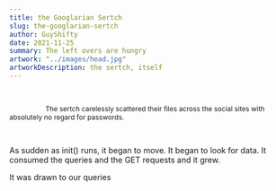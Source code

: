 ```yaml
---
title: the Googlarian Sertch
slug: the-googlarian-sertch
author: GuyShifty
date: 2021-11-25
summary: The left overs are hungry
artwork: "../images/head.jpg"
artworkDescription: the sertch, itself
---
```

<br>
<style>
    .emphasis{
        color:  red;
    }
</style>
<!--<p style="text-indent: 4rem;">The fragments of code retained their digital liveliness and formed bonds much like proteins, .
Janky and awkward, they were unable to process  even a string.
But over time, became a hulking <span class="emphasis">monstrocity</span>.
the Googlarian Sertch. Having no discernable link to a database for it's answers, it's frantic process
usually ends with brute force destructuring of its focus target.
In the insatiable quest for the 'answer', madness and it's logic
are interlaced as are the digital and our reality.</p>-->

<p style="text-indent: 4rem;font-size:.75rem;">The sertch carelessly scattered their files across the social sites with absolutely no regard for passwords.</p>
</br>
<p>As sudden as init() runs, it began to move. It began to look for data. It consumed the queries and the GET requests and it grew.

It was drawn to our queries</p>